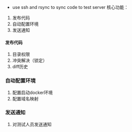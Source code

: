 * use ssh and rsync to sync code to test server
核心功能：
1. 发布代码
2. 自动配置环境
3. 发送通知

#### 发布代码
1. 目录权限
2. 冲突解决（锁定）
3. diff历史


### 自动配置环境
1. 配置启动docker环境
2. 配置域名映射


### 发送通知
1. 对测试人员发送通知
